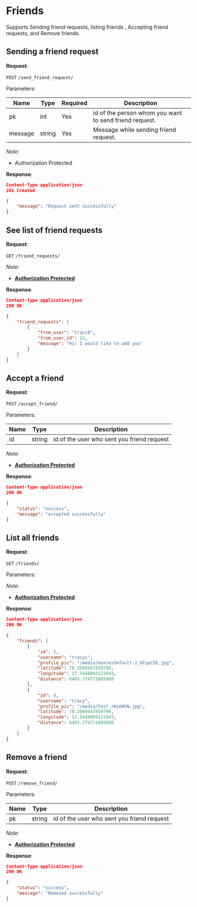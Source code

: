 # Friends
Supports Sending friend requests, listing friends , Accepting friend requests, and Remove friends.

## Sending a friend request

**Request**:

`POST` `/send_friend_request/`

Parameters:

Name            | Type   | Required | Description
----------------|--------|----------|------------
pk              | int    | Yes      | id of the person whom you want to send friend request.
message         | string | Yes      | Message while sending friend request.

*Note:*

- Authorization Protected

**Response**:

```json
Content-Type application/json
201 Created

{
    "message": "Request sent successfully"
}
```


## See list of friend requests

**Request**:

`GET` `/friend_requests/`


*Note:*

- **[Authorization Protected](authentication.md)**

**Response**:

```json
Content-Type application/json
200 OK

{
    "friend_requests": [
        {
            "from_user": "tracc6",
            "from_user_id": 12,
            "message": "Hi! I would like to add you"
        }
    ]
}
```


## Accept a friend

**Request**:

`POST` `/accept_friend/`

Parameters:

Name            | Type   | Description
----------------|--------|---
id              | string | id of the user who sent you friend request 



*Note:*

- **[Authorization Protected](authentication.md)**

**Response**:

```json
Content-Type application/json
200 OK

{
    "status": "success",
    "message": "accepted successfully"
}
```


## List all friends

**Request**:

`GET` `/friends/`

Parameters:


*Note:*

- **[Authorization Protected](authentication.md)**

**Response**:

```json
Content-Type application/json
200 OK

{
    "friends": [
        {
            "id": 5,
            "username": "tracys",
            "profile_pic": "/media/maxresdefault-2_DCqaCOE.jpg",
            "latitude": 78.2089447859796,
            "longitude": 17.5448069121643,
            "distance": 6465.374721805008
        },
        {
            "id": 4,
            "username": "tracy",
            "profile_pic": "/media/test_rWi6WVN.jpg",
            "latitude": 78.2089447859796,
            "longitude": 17.5448069121643,
            "distance": 6465.374721805008
        }
    ]
}
```

## Remove a friend

**Request**:

`POST` `/remove_friend/`

Parameters:

Name            | Type   | Description
----------------|--------|---
pk              | string | id of the user who sent you friend request 



*Note:*

- **[Authorization Protected](authentication.md)**

**Response**:

```json
Content-Type application/json
200 OK

{
    "status": "success",
    "message": "Removed successfully"
}
```
